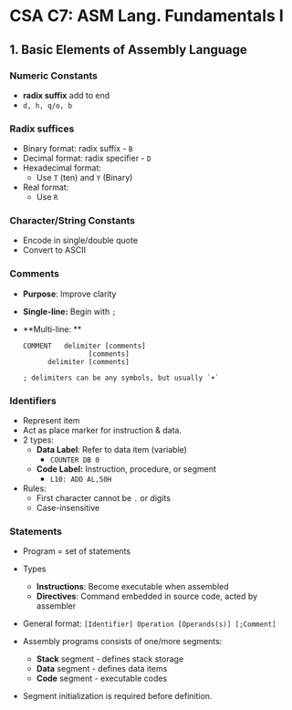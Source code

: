 # CSA C7: ASM Lang. Fundamentals I

## 1. Basic Elements of Assembly Language

### Numeric Constants

- **radix suffix** add to end
- `d, h, q/o, b`

### Radix suffices

- Binary format: radix suffix - `B`
- Decimal format: radix specifier - `D`
- Hexadecimal format:
  - Use `T` (ten) and `Y` (Binary)
- Real format:
  - Use `R`

### Character/String Constants

- Encode in single/double quote
- Convert to ASCII

### Comments

- **Purpose**: Improve clarity

- **Single-line:** Begin with `;`

- **Multi-line: ** 

  ```assembly
  COMMENT	delimiter [comments]
  				  [comments]
  		delimiter [comments]
  		
  ; delimiters can be any symbols, but usually `+`
  ```

### Identifiers

- Represent item
- Act as place marker for instruction & data.
- 2 types:
  - **Data Label**: Refer to data item (variable)
    - `COUNTER DB 0`
  - **Code Label:** Instruction, procedure, or segment
    - `L10: ADD	AL,50H`
- Rules:
  - First character cannot be `.` or digits
  - Case-insensitive

### Statements

- Program = set of statements
- Types
  - **Instructions**: Become executable when assembled
  - **Directives**: Command embedded in source code, acted by assembler
- General format: `[Identifier] Operation [Operands(s)] [;Comment]`

- Assembly programs consists of one/more segments:
  - **Stack** segment - defines stack storage
  - **Data** segment - defines data items
  - **Code** segment - executable codes
- Segment initialization is required before definition.





